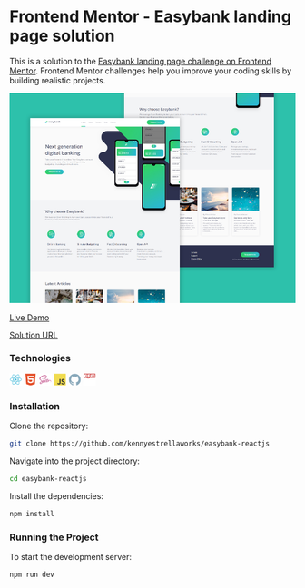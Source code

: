 # Frontend Mentor - Easybank landing page solution

This is a solution to the [Easybank landing page challenge on Frontend Mentor](https://www.frontendmentor.io/challenges/easybank-landing-page-WaUhkoDN). Frontend Mentor challenges help you improve your coding skills by building realistic projects.

![](readme-preview.jpg)

[Live Demo](https://kennyestrella-easybank-frontendmentor.netlify.app/)

[Solution URL](https://www.frontendmentor.io/solutions/html-5-css-javascript-filezilla-hostinger-nDihX7cKd)

### Technologies

<img width="22px" src="icon-react.svg"> <img width="22px" src="icon-html5.svg"> <img width="22px" src="icon-sass.svg"> <img width="22px" src="icon-javascript.svg"> <img width="22px" src="icon-github.svg"> <img width="22px" src="icon-npm.svg">

### Installation

Clone the repository:

```bash
git clone https://github.com/kennyestrellaworks/easybank-reactjs
```

Navigate into the project directory:

```bash
cd easybank-reactjs
```

Install the dependencies:

```bash
npm install
```

### Running the Project

To start the development server:

```bash
npm run dev
```
